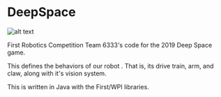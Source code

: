 # DeepSpace

![alt text](https://www.firstinspires.org/sites/default/files/uploads/rightimage/FIRST-DestDeepSpace-logo_full-color-sponsor-350.png "Deep Space")

First Robotics Competition Team 6333's code for the 2019 Deep Space game.

This defines the behaviors of our robot <name not decided>. That is, its drive train, arm, and claw, along with it's vision system.
  
This is written in Java with the First/WPI libraries.
